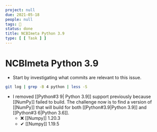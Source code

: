 ```yaml
---
project: null
due: 2021-05-18
people: null
tags: 🧨
status: done
title: NCBImeta Python 3.9
type: [ [ Task ] ]
---
```


# NCBImeta Python 3.9

- Start by investigating what commits are relevant to this issue.

```bash
git log | grep -B 4 python | less -S
```

- I removed [[Python#3 9\| Python 3.9]] support previously because [[NumPy]] failed to build. The challenge now is to find a version of [[NumPy]] that will build for both [[Python#3.9\|Python 3.9]] and [[Python#3 6\|Python 3.6]].
	- ❌ [[Numpy]] 1.20.3
	- ✔ [[Numpy]] 1.19.5